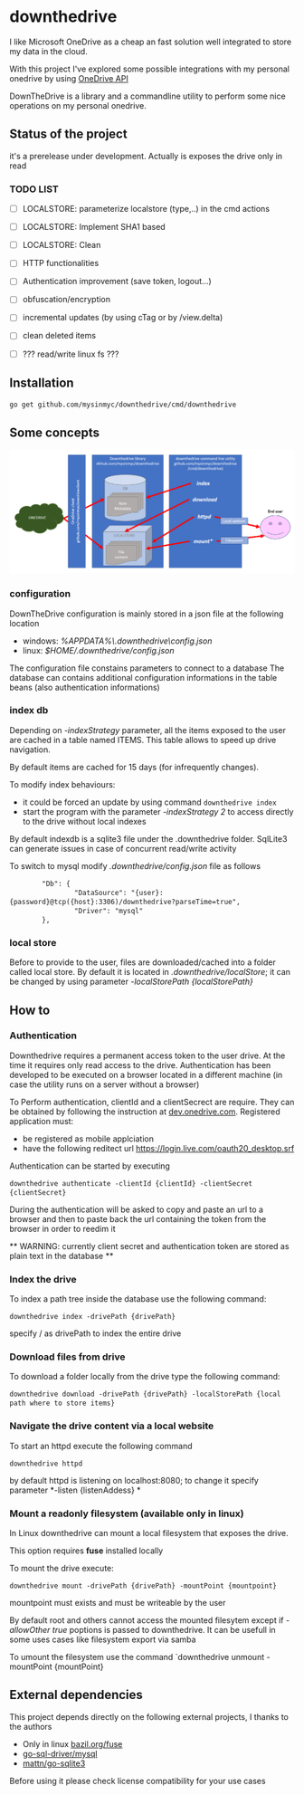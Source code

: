 # downthedrive 


I like Microsoft OneDrive as a cheap an fast solution well integrated to store my data in the cloud. 

With this project I've explored some possible integrations with my personal onedrive by using [OneDrive API](https://dev.onedrive.com/README.htm)

DownTheDrive is a library and a commandline utility to perform some nice operations on my personal onedrive.
 

## Status of the project

it's a prerelease under development. Actually is exposes the drive only in read

### TODO LIST

- [ ] LOCALSTORE: parameterize localstore (type,..) in the cmd actions
- [ ] LOCALSTORE: Implement SHA1 based 
- [ ] LOCALSTORE: Clean
- [ ] HTTP functionalities
- [ ] Authentication improvement (save token, logout...) 
- [ ] obfuscation/encryption 
- [ ] incremental updates (by using cTag or by  /view.delta)
- [ ] clean deleted items
- [ ] ??? read/write linux fs ???



## Installation

```
go get github.com/mysinmyc/downthedrive/cmd/downthedrive
```



## Some concepts

![DowntTheDrive high level archtecture](docs/img/downthedrivearchitecture.png)


### configuration

DownTheDrive configuration is mainly stored in a json file at the following location
* windows: *%APPDATA%\\.downthedrive\\config.json*
* linux: *$HOME/.downthedrive/config.json*

The configuration file constains  parameters to connect to a database
The database can contains additional configuration informations in the table beans (also authentication informations)



### index db

Depending on *-indexStrategy* parameter, all the items exposed to the user are cached in a table named ITEMS. This table allows to speed up drive navigation.

By default items are cached for 15 days (for infrequently changes).

To modify index behaviours:
* it could be forced an update by using command `downthedrive index`
* start the program with the parameter *-indexStrategy 2* to access directly to the drive without local indexes

By default indexdb is a sqlite3 file under the .downthedrive folder. SqlLite3 can generate issues in case of concurrent read/write activity

To switch to mysql  modify *.downthedrive/config.json* file  as follows

```
        "Db": {
                "DataSource": "{user}:{password}@tcp({host}:3306)/downthedrive?parseTime=true",
                "Driver": "mysql"
        },

```



### local store 

Before to provide to the user, files are downloaded/cached into a folder called local store. By default it is located in *.downthedrive/localStore*; it can be changed by using parameter *-localStorePath {localStorePath}* 



## How to 



### Authentication

Downthedrive requires a permanent access token to the user drive. At the time it requires only read access to the drive. Authentication has been developed to be executed on a browser located in a different machine (in case the utility runs on a server without a browser)

To Perform authentication,  clientId and a clientSecrect are require. They can be obtained by following the instruction at [dev.onedrive.com](https://dev.onedrive.com/app-registration.htm). 
Registered application must:
* be registered as mobile applciation
* have the following reditect url https://login.live.com/oauth20_desktop.srf

Authentication can be started by executing

```
downthedrive authenticate -clientId {clientId} -clientSecret {clientSecret}
```

During the authentication will be asked to copy and paste an url to a browser and then to paste back the url containing the token from the browser in order to reedim it

** WARNING: currently client secret and authentication token are stored as plain text in the database  **



### Index the drive

To index a path tree inside the database use the following command:

```
downthedrive index -drivePath {drivePath}
```


specify / as drivePath to index the entire drive



### Download files from drive

To download a folder locally from the drive type the following command:

```
downthedrive download -drivePath {drivePath} -localStorePath {local path where to store items}

```


### Navigate the drive content via a local website

To start an httpd  execute the following command

```
downthedrive httpd
```

by default httpd is listening on localhost:8080; to change it specify parameter *-listen {listenAddess} *



### Mount a readonly filesystem (available only in linux)

In Linux downthedrive can mount a local filesystem that exposes the drive. 

This option requires **fuse** installed locally 

To mount the drive execute:

```
downthedrive mount -drivePath {drivePath} -mountPoint {mountpoint}
```

mountpoint must exists and must be writeable by the user

By default root and others cannot access the mounted filesytem except if *-allowOther true* poptions is passed to downthedrive.
It can be usefull in some uses cases like filesystem export via samba 


To umount the filesystem use the command `downthedrive unmount -mountPoint {mountPoint}



## External dependencies

This project depends directly on the following external projects, I thanks to the authors

* Only in linux [bazil.org/fuse](https://github.com/bazil/fuse)
* [go-sql-driver/mysql](https://github.com/go-sql-driver/mysql)
* [mattn/go-sqlite3](https://github.com/mattn/go-sqlite3)

Before using it please check license compatibility for your use cases

